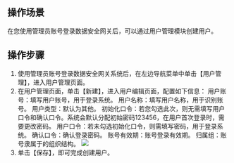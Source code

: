 ## 操作场景

在您使用管理员账号登录数据安全网关后，可以通过用户管理模块创建用户。



## 操作步骤

1. 使用管理员账号登录数据安全网关系统后，在左边导航菜单中单击【用户管理】，进入用户管理页面。
2. 在用户管理页面，单击【新建】，进入用户编辑页面，配置如下信息：
用户账号：填写用户账号，用于登录系统。
用户名称：填写用户名称，用于识别账号。
用户类型：默认为其他。
初始化口令：若您勾选此次，则无需填写用户口令和确认口令。系统会默认分配初始密码123456，在用户首次登录时，需要更改密码。
用户口令：若未勾选初始化口令，则需填写密码，用于登录系统。
确认口令：确认登录密码。
账号有效期：账号登录有效期。
归属组：账号隶属于的组织结构。
![](https://main.qcloudimg.com/raw/7debd00c7988089ed8495e2542bcc1f5.png)
3. 单击【保存】，即可完成创建用户。


